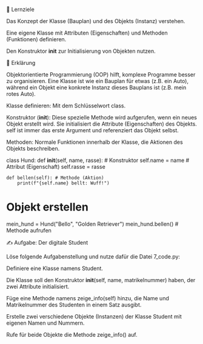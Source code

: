 🎯 Lernziele

Das Konzept der Klasse (Bauplan) und des Objekts (Instanz) verstehen.

Eine eigene Klasse mit Attributen (Eigenschaften) und Methoden (Funktionen) definieren.

Den Konstruktor __init__ zur Initialisierung von Objekten nutzen.

📝 Erklärung

Objektorientierte Programmierung (OOP) hilft, komplexe Programme besser zu organisieren. Eine Klasse ist wie ein Bauplan für etwas (z.B. ein Auto), während ein Objekt eine konkrete Instanz dieses Bauplans ist (z.B. mein rotes Auto).

Klasse definieren: Mit dem Schlüsselwort class.

Konstruktor (__init__): Diese spezielle Methode wird aufgerufen, wenn ein neues Objekt erstellt wird. Sie initialisiert die Attribute (Eigenschaften) des Objekts. self ist immer das erste Argument und referenziert das Objekt selbst.

Methoden: Normale Funktionen innerhalb der Klasse, die Aktionen des Objekts beschreiben.

class Hund:
    def __init__(self, name, rasse): # Konstruktor
        self.name = name # Attribut (Eigenschaft)
        self.rasse = rasse

    def bellen(self): # Methode (Aktion)
        print(f"{self.name} bellt: Wuff!")

# Objekt erstellen
mein_hund = Hund("Bello", "Golden Retriever")
mein_hund.bellen() # Methode aufrufen

✍️ Aufgabe: Der digitale Student

Löse folgende Aufgabenstellung und nutze dafür die Datei 7_code.py:

Definiere eine Klasse namens Student.

Die Klasse soll den Konstruktor __init__(self, name, matrikelnummer) haben, der zwei Attribute initialisiert.

Füge eine Methode namens zeige_info(self) hinzu, die Name und Matrikelnummer des Studenten in einem Satz ausgibt.

Erstelle zwei verschiedene Objekte (Instanzen) der Klasse Student mit eigenen Namen und Nummern.

Rufe für beide Objekte die Methode zeige_info() auf.